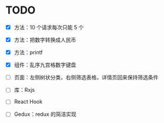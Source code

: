 # TODO

- [x] 方法：10 个请求每次只能 5 个

- [x] 方法：把数字转换成人民币

- [x] 方法：printf

- [x] 组件：乱序九宫格数字键盘

- [ ] 页面：左侧树状分类，右侧筛选表格，详情页回来保持筛选条件

- [ ] 库：Rxjs

- [ ] React Hook

- [ ] Gedux：redux 的简洁实现
